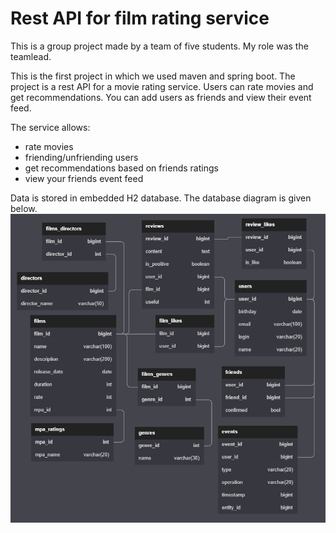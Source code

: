 # Rest API for film rating service
This is a group project made by a team of five students. My role was the teamlead.

This is the first project in which we used maven and spring boot. The project is a rest API for a movie rating service. 
Users can rate movies and get recommendations. You can add users as friends and view their event feed.

The service allows:
- rate movies
- friending/unfriending users
- get recommendations based on friends ratings
- view your friends event feed

Data is stored in embedded H2 database. The database diagram is given below.
![database diagram](./db-diagram.png)

